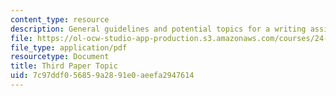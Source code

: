 ```yaml
---
content_type: resource
description: General guidelines and potential topics for a writing assignment on bioethics.
file: https://ol-ocw-studio-app-production.s3.amazonaws.com/courses/24-06j-bioethics-spring-2009/7c97ddf056859a2891e0aeefa2947614_MIT24_06Js09_assn03.pdf
file_type: application/pdf
resourcetype: Document
title: Third Paper Topic
uid: 7c97ddf0-5685-9a28-91e0-aeefa2947614
---
```

